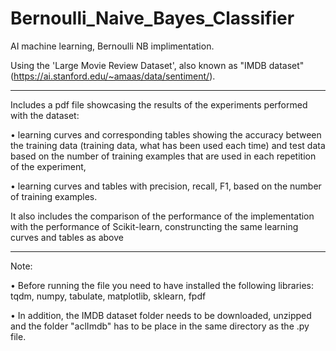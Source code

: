 # Bernoulli_Naive_Bayes_Classifier

AI machine learning, Bernoulli NB implimentation. 

Using the 'Large Movie Review Dataset', also known as "IMDB dataset" (https://ai.stanford.edu/~amaas/data/sentiment/). 

----

Includes a pdf file showcasing the results of the experiments performed with the dataset:

• learning curves and corresponding tables showing the accuracy between the training data (training data, what has been used each time) and test data based on the number of training examples that are used in each repetition of the experiment,

• learning curves and tables with precision, recall, F1, based on the number of training examples.

It also includes the comparison of the performance of the implementation with the performance of Scikit-learn, construncting the same learning curves and tables as above

----

Note: 

• Before running the file you need to have installed the following libraries: tqdm, numpy, tabulate, matplotlib, sklearn, fpdf

• In addition, the IMDB dataset folder needs to be downloaded, unzipped and the folder "aclImdb" has to be place in the same directory as the .py file.
